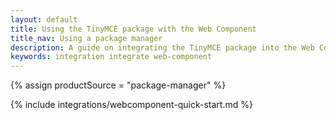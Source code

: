 ```yaml
---
layout: default
title: Using the TinyMCE package with the Web Component
title_nav: Using a package manager
description: A guide on integrating the TinyMCE package into the Web Component.
keywords: integration integrate web-component
---
```


{% assign productSource = "package-manager" %}

{% include integrations/webcomponent-quick-start.md %}
